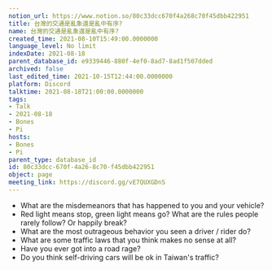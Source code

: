 ```yaml
---
notion_url: https://www.notion.so/80c33dcc670f4a268c70f45dbb422951
title: 台灣的交通是亂象還是亂中有序?
name: 台灣的交通是亂象還是亂中有序?
created_time: 2021-08-10T15:49:00.0000000
language_level: No limit
indexDate: 2021-08-18
parent_database_id: e9339446-880f-4ef0-8ad7-8ad1f507dded
archived: false
last_edited_time: 2021-10-15T12:44:00.0000000
platform: Discord
talktime: 2021-08-18T21:00:00.0000000
tags:
- Talk
- 2021-08-18
- Bones
- Pi
hosts:
- Bones
- Pi
parent_type: database_id
id: 80c33dcc-670f-4a26-8c70-f45dbb422951
object: page
meeting_link: https://discord.gg/vE7QUXGDnS
---
```


   - What are the misdemeanors that has happened to you and your vehicle?
   - Red light means stop, green light means go?
What are the rules people rarely follow? Or happily break?
   - What are the most outrageous behavior you seen a driver / rider do?
   - What are some traffic laws that you think makes no sense at all?
   - Have you ever got into a road rage?
   - Do you think self-driving cars will be ok in Taiwan's traffic?












